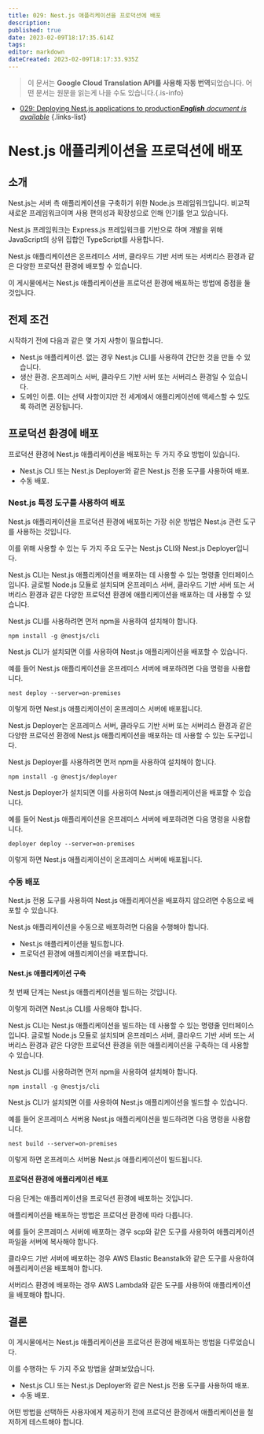 ```yaml
---
title: 029: Nest.js 애플리케이션을 프로덕션에 배포
description: 
published: true
date: 2023-02-09T18:17:35.614Z
tags: 
editor: markdown
dateCreated: 2023-02-09T18:17:33.935Z
---
```


> 이 문서는 **Google Cloud Translation API를 사용해 자동 번역**되었습니다.
어떤 문서는 원문을 읽는게 나을 수도 있습니다.{.is-info}



- [029: Deploying Nest.js applications to production***English** document is available*](/en/Knowledge-base/Nest-js/Learning/029-deploying-nest-js-applications-to-production)
{.links-list}


# Nest.js 애플리케이션을 프로덕션에 배포

## 소개

Nest.js는 서버 측 애플리케이션을 구축하기 위한 Node.js 프레임워크입니다. 비교적 새로운 프레임워크이며 사용 편의성과 확장성으로 인해 인기를 얻고 있습니다.

Nest.js 프레임워크는 Express.js 프레임워크를 기반으로 하며 개발을 위해 JavaScript의 상위 집합인 TypeScript를 사용합니다.

Nest.js 애플리케이션은 온프레미스 서버, 클라우드 기반 서버 또는 서버리스 환경과 같은 다양한 프로덕션 환경에 배포할 수 있습니다.

이 게시물에서는 Nest.js 애플리케이션을 프로덕션 환경에 배포하는 방법에 중점을 둘 것입니다.

## 전제 조건

시작하기 전에 다음과 같은 몇 가지 사항이 필요합니다.

- Nest.js 애플리케이션. 없는 경우 Nest.js CLI를 사용하여 간단한 것을 만들 수 있습니다.
- 생산 환경. 온프레미스 서버, 클라우드 기반 서버 또는 서버리스 환경일 수 있습니다.
- 도메인 이름. 이는 선택 사항이지만 전 세계에서 애플리케이션에 액세스할 수 있도록 하려면 권장됩니다.

## 프로덕션 환경에 배포

프로덕션 환경에 Nest.js 애플리케이션을 배포하는 두 가지 주요 방법이 있습니다.

- Nest.js CLI 또는 Nest.js Deployer와 같은 Nest.js 전용 도구를 사용하여 배포.
- 수동 배포.

### Nest.js 특정 도구를 사용하여 배포

Nest.js 애플리케이션을 프로덕션 환경에 배포하는 가장 쉬운 방법은 Nest.js 관련 도구를 사용하는 것입니다.

이를 위해 사용할 수 있는 두 가지 주요 도구는 Nest.js CLI와 Nest.js Deployer입니다.

Nest.js CLI는 Nest.js 애플리케이션을 배포하는 데 사용할 수 있는 명령줄 인터페이스입니다. 글로벌 Node.js 모듈로 설치되며 온프레미스 서버, 클라우드 기반 서버 또는 서버리스 환경과 같은 다양한 프로덕션 환경에 애플리케이션을 배포하는 데 사용할 수 있습니다.

Nest.js CLI를 사용하려면 먼저 npm을 사용하여 설치해야 합니다.

```
npm install -g @nestjs/cli
```

Nest.js CLI가 설치되면 이를 사용하여 Nest.js 애플리케이션을 배포할 수 있습니다.

예를 들어 Nest.js 애플리케이션을 온프레미스 서버에 배포하려면 다음 명령을 사용합니다.

```
nest deploy --server=on-premises
```

이렇게 하면 Nest.js 애플리케이션이 온프레미스 서버에 배포됩니다.

Nest.js Deployer는 온프레미스 서버, 클라우드 기반 서버 또는 서버리스 환경과 같은 다양한 프로덕션 환경에 Nest.js 애플리케이션을 배포하는 데 사용할 수 있는 도구입니다.

Nest.js Deployer를 사용하려면 먼저 npm을 사용하여 설치해야 합니다.

```
npm install -g @nestjs/deployer
```

Nest.js Deployer가 설치되면 이를 사용하여 Nest.js 애플리케이션을 배포할 수 있습니다.

예를 들어 Nest.js 애플리케이션을 온프레미스 서버에 배포하려면 다음 명령을 사용합니다.

```
deployer deploy --server=on-premises
```

이렇게 하면 Nest.js 애플리케이션이 온프레미스 서버에 배포됩니다.

### 수동 배포

Nest.js 전용 도구를 사용하여 Nest.js 애플리케이션을 배포하지 않으려면 수동으로 배포할 수 있습니다.

Nest.js 애플리케이션을 수동으로 배포하려면 다음을 수행해야 합니다.

- Nest.js 애플리케이션을 빌드합니다.
- 프로덕션 환경에 애플리케이션을 배포합니다.

#### Nest.js 애플리케이션 구축

첫 번째 단계는 Nest.js 애플리케이션을 빌드하는 것입니다.

이렇게 하려면 Nest.js CLI를 사용해야 합니다.

Nest.js CLI는 Nest.js 애플리케이션을 빌드하는 데 사용할 수 있는 명령줄 인터페이스입니다. 글로벌 Node.js 모듈로 설치되며 온프레미스 서버, 클라우드 기반 서버 또는 서버리스 환경과 같은 다양한 프로덕션 환경을 위한 애플리케이션을 구축하는 데 사용할 수 있습니다.

Nest.js CLI를 사용하려면 먼저 npm을 사용하여 설치해야 합니다.

```
npm install -g @nestjs/cli
```

Nest.js CLI가 설치되면 이를 사용하여 Nest.js 애플리케이션을 빌드할 수 있습니다.

예를 들어 온프레미스 서버용 Nest.js 애플리케이션을 빌드하려면 다음 명령을 사용합니다.

```
nest build --server=on-premises
```

이렇게 하면 온프레미스 서버용 Nest.js 애플리케이션이 빌드됩니다.

#### 프로덕션 환경에 애플리케이션 배포

다음 단계는 애플리케이션을 프로덕션 환경에 배포하는 것입니다.

애플리케이션을 배포하는 방법은 프로덕션 환경에 따라 다릅니다.

예를 들어 온프레미스 서버에 배포하는 경우 scp와 같은 도구를 사용하여 애플리케이션 파일을 서버에 복사해야 합니다.

클라우드 기반 서버에 배포하는 경우 AWS Elastic Beanstalk와 같은 도구를 사용하여 애플리케이션을 배포해야 합니다.

서버리스 환경에 배포하는 경우 AWS Lambda와 같은 도구를 사용하여 애플리케이션을 배포해야 합니다.

## 결론

이 게시물에서는 Nest.js 애플리케이션을 프로덕션 환경에 배포하는 방법을 다루었습니다.

이를 수행하는 두 가지 주요 방법을 살펴보았습니다.

- Nest.js CLI 또는 Nest.js Deployer와 같은 Nest.js 전용 도구를 사용하여 배포.
- 수동 배포.

어떤 방법을 선택하든 사용자에게 제공하기 전에 프로덕션 환경에서 애플리케이션을 철저하게 테스트해야 합니다.